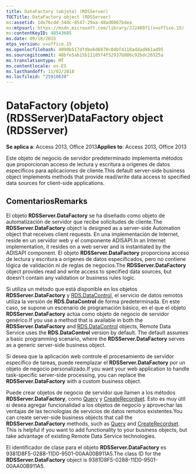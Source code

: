 ```yaml
---
title: DataFactory (objeto) (RDSServer)
TOCTitle: DataFactory object (RDSServer)
ms:assetid: 1de76cdd-34dc-8547-29aa-48ad6067bdea
ms:mtpsurl: https://msdn.microsoft.com/library/JJ248971(v=office.15)
ms:contentKeyID: 48543605
ms.date: 09/18/2015
mtps_version: v=office.15
ms.openlocfilehash: 4090b517dfdbe6d6870c04bf4118addad861ad95
ms.sourcegitcommit: 48bfe5ab15b11105f4f52937b886c92bdc26525a
ms.translationtype: MT
ms.contentlocale: es-ES
ms.lasthandoff: 11/02/2018
ms.locfileid: "25910638"
---
```

# <a name="datafactory-object-rdsserver"></a><span data-ttu-id="3e6f0-102">DataFactory (objeto) (RDSServer)</span><span class="sxs-lookup"><span data-stu-id="3e6f0-102">DataFactory object (RDSServer)</span></span>


<span data-ttu-id="3e6f0-103">**Se aplica a**: Access 2013, Office 2013</span><span class="sxs-lookup"><span data-stu-id="3e6f0-103">**Applies to**: Access 2013, Office 2013</span></span>

<span data-ttu-id="3e6f0-104">Este objeto de negocio de servidor predeterminado implementa métodos que proporcionan acceso de lectura y escritura a orígenes de datos específicos para aplicaciones de cliente.</span><span class="sxs-lookup"><span data-stu-id="3e6f0-104">This default server-side business object implements methods that provide read/write data access to specified data sources for client-side applications.</span></span>

## <a name="remarks"></a><span data-ttu-id="3e6f0-105">Comentarios</span><span class="sxs-lookup"><span data-stu-id="3e6f0-105">Remarks</span></span>

<span data-ttu-id="3e6f0-106">El objeto **RDSServer.DataFactory** se ha diseñado como objeto de automatización de servidor que recibe solicitudes de cliente.</span><span class="sxs-lookup"><span data-stu-id="3e6f0-106">The **RDSServer.DataFactory** object is designed as a server-side Automation object that receives client requests.</span></span> <span data-ttu-id="3e6f0-107">En una implementación de Internet, reside en un servidor web y el componente ADISAPI.</span><span class="sxs-lookup"><span data-stu-id="3e6f0-107">In an Internet implementation, it resides on a web server and is instantiated by the ADISAPI component.</span></span> <span data-ttu-id="3e6f0-108">El objeto **RDSServer.DataFactory** proporciona acceso de lectura y escritura a orígenes de datos especificados, pero no contiene lógica de validación ni de reglas de negocios.</span><span class="sxs-lookup"><span data-stu-id="3e6f0-108">The **RDSServer.DataFactory** object provides read and write access to specified data sources, but doesn't contain any validation or business rules logic.</span></span>

<span data-ttu-id="3e6f0-p102">Si utiliza un método que está disponible en los objetos **RDSServer.DataFactory** y [RDS.DataControl](datacontrol-object-rds.md), el servicio de datos remotos utiliza la versión de **RDS.DataControl** de forma predeterminada. En este caso, se supone un escenario de programación básico, en el que el objeto **RDSServer.DataFactory** actúa como objeto de negocio de servidor genérico.</span><span class="sxs-lookup"><span data-stu-id="3e6f0-p102">If you use a method that is available in both the **RDSServer.DataFactory** and [RDS.DataControl](datacontrol-object-rds.md) objects, Remote Data Service uses the **RDS.DataControl** version by default. The default assumes a basic programming scenario, where the **RDSServer.DataFactory** serves as a generic server-side business object.</span></span>

<span data-ttu-id="3e6f0-111">Si desea que la aplicación web controle el procesamiento de servidor específico de tareas, puede reemplazar el **RDSServer.DataFactory** por un objeto de negocio personalizado.</span><span class="sxs-lookup"><span data-stu-id="3e6f0-111">If you want your web application to handle task-specific server-side processing, you can replace the **RDSServer.DataFactory** with a custom business object.</span></span>

<span data-ttu-id="3e6f0-p103">Puede crear objetos de negocio de servidor que llamen a los métodos **RDSServer.DataFactory**, como [Query](query-method-rds.md) y [CreateRecordset](createrecordset-method-rds.md). Esto es muy útil si desea agregar funcionalidad a los objetos de negocio y aprovechar las ventajas de las tecnologías de servicios de datos remotos existentes.</span><span class="sxs-lookup"><span data-stu-id="3e6f0-p103">You can create server-side business objects that call the **RDSServer.DataFactory** methods, such as [Query](query-method-rds.md) and [CreateRecordset](createrecordset-method-rds.md). This is helpful if you want to add functionality to your business objects, but take advantage of existing Remote Data Service technologies.</span></span>

<span data-ttu-id="3e6f0-114">El identificador de clase para el objeto **RDSServer.DataFactory** es 9381D8F5-0288-11D0-9501-00AA00B911A5.</span><span class="sxs-lookup"><span data-stu-id="3e6f0-114">The class ID for the **RDSServer.DataFactory** object is 9381D8F5-0288-11D0-9501-00AA00B911A5.</span></span>

